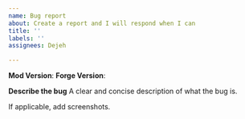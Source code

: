 ```yaml
---
name: Bug report
about: Create a report and I will respond when I can
title: ''
labels: ''
assignees: Dejeh

---
```


**Mod Version**:
**Forge Version**:

**Describe the bug**
A clear and concise description of what the bug is.

If applicable, add screenshots.
